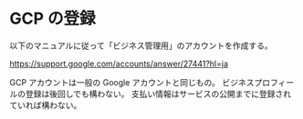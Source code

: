 # GCP の登録

以下のマニュアルに従って「ビジネス管理用」のアカウントを作成する。

https://support.google.com/accounts/answer/27441?hl=ja

GCP アカウントは一般の Google アカウントと同じもの。
ビジネスプロフィールの登録は後回しでも構わない。
支払い情報はサービスの公開までに登録されていれば構わない。
